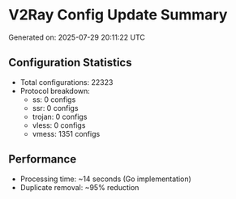 # V2Ray Config Update Summary
Generated on: 2025-07-29 20:11:22 UTC

## Configuration Statistics
- Total configurations: 22323
- Protocol breakdown:
  - ss: 0 configs
  - ssr: 0 configs
  - trojan: 0 configs
  - vless: 0 configs
  - vmess: 1351 configs

## Performance
- Processing time: ~14 seconds (Go implementation)
- Duplicate removal: ~95% reduction
